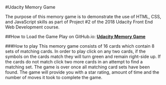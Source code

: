 #Udacity Memory Game

The purpose of this memory game is to demonstrate the use of HTML, CSS, and JavaScript skills as part of Project #2 of the 2018 Udacity Front End Web Development course.

##How to Load the Game
Play on GitHub.io: **[Udacity Memory Game](https://rosaliahernandez.github.io/Udacity-Memory-Game/)**

###How to play
This memory game consists of 16 cards which contain 8 sets of matching cards. In order to play click on any two cards, if the symbols on the cards match they will turn green and remain right-side up. If the cards do not match click two more cards in an attempt to find a matching set. The game is over once all matching card sets have been found. The game will provide you with a star rating, amount of time and the number of moves it took to complete the game.

